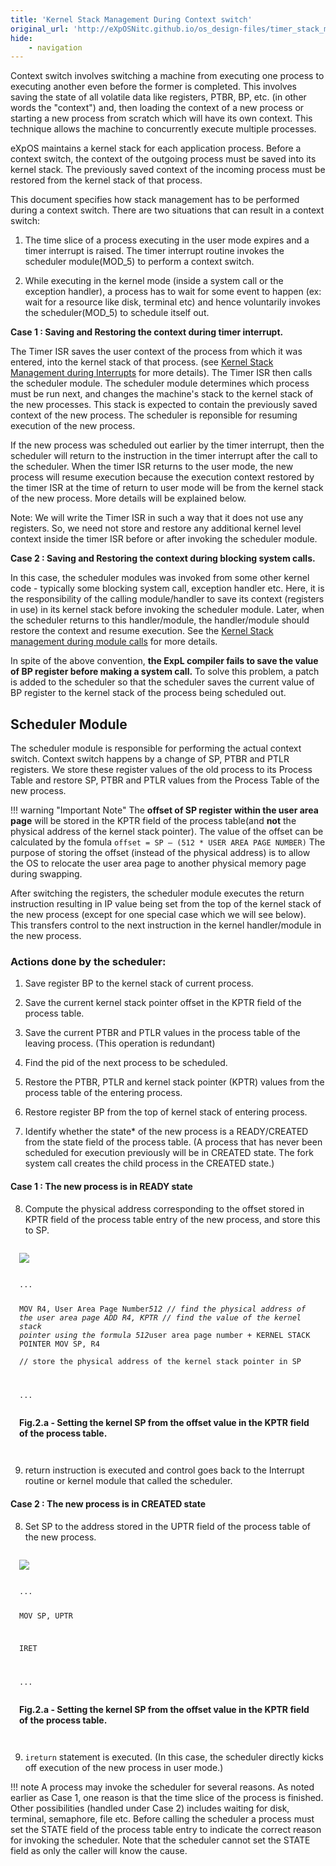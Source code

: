 ```yaml
---
title: 'Kernel Stack Management During Context switch'
original_url: 'http://eXpOSNitc.github.io/os_design-files/timer_stack_management.html'
hide:
    - navigation
---
```


Context switch involves switching a machine from executing one process to executing another even before the former is completed. This involves saving the state of all volatile data like registers, PTBR, BP, etc. (in other words the "context") and, then loading the context of a new process or starting a new process from scratch which will have its own context. This technique allows the machine to concurrently execute multiple processes.


eXpOS maintains a kernel stack for each application process. Before a context switch, the context of the outgoing process must be saved into its kernel stack. The previously saved context of the incoming process must be restored from the kernel stack of that process. 



 This document specifies how stack management has to be performed during a context switch. There are two situations that can result in a context switch:


1. The time slice of a process executing in the user mode expires and a timer interrupt is raised. The timer interrupt routine invokes the scheduler module(MOD\_5) to perform a context switch.


2. While executing in the kernel mode (inside a system call or the exception handler), a process has to wait for some event to happen (ex: wait for a resource like disk, terminal etc) and hence voluntarily invokes the scheduler(MOD\_5) to schedule itself out. 
 



  

 **Case 1 : Saving and Restoring the context during timer interrupt.**
  
   

 The Timer ISR saves the user context of the process from which it was entered, into the kernel stack of that process. (see  [Kernel Stack Management during Interrupts](stack-interrupt.md)  for more details). The Timer ISR then calls the scheduler module. The scheduler module determines which process must be run next, and changes the 
 machine's stack to the kernel stack of the new processes. This stack is expected to contain the previously saved context of the 
 new process. The scheduler is reponsible for resuming execution of the new process.



 If the new process was scheduled out earlier by the timer interrupt, then the scheduler will return to the instruction in the 
 timer interrupt after the call to the scheduler. When the timer ISR returns to the
 user mode, the new process will resume execution because the execution context restored by the timer ISR at the time
 of return to user mode will
 be from the kernel stack of the new process. More details will be explained below. 





 Note: We will write the Timer ISR in such a way that it does not use any registers. So, we need not store and restore any additional kernel level context inside the timer ISR before or after invoking the scheduler module.
 


  

 **Case 2 : Saving and Restoring the context during blocking system calls.**
  
   

 In this case, the scheduler modules was invoked from some other kernel code - typically some blocking system call, exception
handler etc. Here, it is the responsibility of the calling module/handler to save its context (registers in use) in its kernel stack 
before invoking the scheduler module. Later, when the scheduler returns to this handler/module, the handler/module should restore the context and resume execution. See the  [Kernel Stack management during module calls](stack-module.md) for more details.




In spite of the above convention, **the ExpL compiler fails to save the value of BP register before making a system call.** To solve this problem, a patch is added to the scheduler so that the scheduler saves the current value of BP register to the kernel stack of the process being scheduled out. 



  

##  Scheduler Module



The scheduler module is responsible for performing the actual context switch. Context switch happens by a change of SP, PTBR and PTLR registers. We store these register values of the old process to its Process Table and restore SP, PTBR and PTLR values from the Process Table of the new process. 




!!! warning "Important Note"
	The **offset of SP register within the user area page**  will be stored in the KPTR field of the process table(and **not** the physical address of the kernel stack pointer). The value of the offset can be calculated by the fomula `offset = SP – (512 * USER AREA PAGE NUMBER)`
	The purpose of storing the offset (instead of the physical address) is to allow the OS to relocate the user area page to another physical memory page during swapping. 



 After switching the registers, the scheduler module executes the return instruction resulting in IP value being set from the top of the kernel stack of the new process (except for one special case which we will see below). This transfers control to the next instruction in the kernel handler/module in the new process.
 

### **Actions done by the scheduler:**

1) Save register BP to the kernel stack of current process.  

2) Save the current kernel stack pointer offset in the KPTR field of the process table.  

3) Save the current PTBR and PTLR values in the process table of the leaving process. (This operation is redundant)

4) Find the pid of the next process to be scheduled.

5) Restore the PTBR, PTLR and kernel stack pointer (KPTR) values from the process table of the entering process.

6) Restore register BP from the top of kernel stack of entering process.  

7) Identify whether the state* of the new process is a READY/CREATED from the state field of the process table. (A process that has never been scheduled for execution previously will be in CREATED state. The fork system call creates the child process in the CREATED state.)


####  **Case 1 : The new process is in READY state**

8) Compute the physical address corresponding to the offset stored in KPTR field of the process table entry of the new process, and store this to SP.

 
<div style="padding: 1em;border: 1px solid var(--md-code-fg-color);">
<img src="../../assets/img/kernel_mode_timer_step2.i.a.png">
<pre><code>			
...
						
MOV R4, User Area Page Number*512
	// find the physical address of the user
	   area page 
ADD R4, KPTR
	// find the value of the kernel stack 
	   pointer using the formula 512*user 
	   area page number + KERNEL STACK POINTER
MOV SP, R4	
	// store the physical address of the kernel 
	   stack pointer in SP

...
</code></pre>
<b>Fig.2.a - Setting the kernel SP from the offset value in the KPTR field of the process table.</b>
</div>

9) return instruction is executed and control goes back to the Interrupt routine or kernel module that called the scheduler.
 
 

####  **Case 2 : The new process is in CREATED state**



8) Set SP to the address stored in the UPTR field of the process table of the new process.


<div style="padding: 1em;border: 1px solid var(--md-code-fg-color);">
<img src="../../assets/img/user_mode_timer_step2c.png">
<pre><code>
...
						
MOV SP, UPTR

IRET

...
</code></pre>
<b>Fig.2.a - Setting the kernel SP from the offset value in the KPTR field of the process table.</b>
</div>


9) `ireturn` statement is executed. (In this case, the scheduler directly kicks off execution of the new process in user mode.)
  
  

!!! note
	A process may invoke the scheduler for several reasons. As noted earlier as Case 1, one reason is that the time slice of the process is finished. Other possibilities (handled under Case 2) includes waiting for disk, terminal, semaphore, file etc. Before calling the scheduler a process must set the STATE field of the process table entry to indicate the correct reason for invoking the scheduler. Note that the scheduler cannot set the STATE field as only the caller will know the cause.

   
  







































